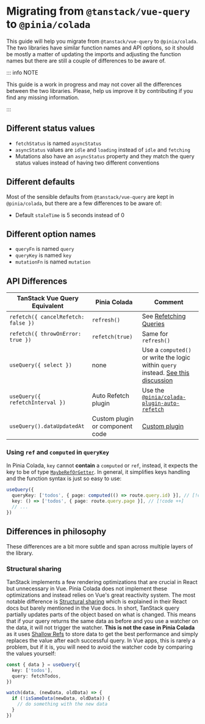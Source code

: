 # Migrating from `@tanstack/vue-query` to `@pinia/colada`

This guide will help you migrate from `@tanstack/vue-query` to `@pinia/colada`. The two libraries have similar function names and API options, so it should be mostly a matter of updating the imports and adjusting the function names but there are still a couple of differences to be aware of.

::: info NOTE

This guide is a work in progress and may not cover all the differences between the two libraries. Please, help us improve it by contributing if you find any missing information.

:::

## Different status values

- `fetchStatus` is named `asyncStatus`
- `asyncStatus` values are `idle` and `loading` instead of `idle` and `fetching`
- Mutations also have an `asyncStatus` property and they match the query status values instead of having two different conventions

## Different defaults

Most of the sensible defaults from `@tanstack/vue-query` are kept in `@pinia/colada`, but there are a few differences to be aware of:

- Default `staleTime` is 5 seconds instead of 0

## Different option names

- `queryFn` is named `query`
- `queryKey` is named `key`
- `mutationFn` is named `mutation`

## API Differences

| TanStack Vue Query Equivalent       | Pinia Colada                    | Comment                                                                                                                                                               |
| ----------------------------------- | ------------------------------- | --------------------------------------------------------------------------------------------------------------------------------------------------------------------- |
| `refetch({ cancelRefetch: false })` | `refresh()`                     | See [Refetching Queries](../guide/queries.md#Refetching-Queries)                                                                                                      |
| `refetch({ throwOnError: true })`   | `refetch(true)`                 | Same for `refresh()`                                                                                                                                                  |
| `useQuery({ select })`              | none                            | Use a `computed()` or write the logic within `query` instead. [See this discussion](https://github.com/posva/pinia-colada/discussions/113#discussioncomment-11311927) |
| `useQuery({ refetchInterval })`     | Auto Refetch plugin             | Use the [`@pinia/colada-plugin-auto-refetch`](https://github.com/posva/pinia-colada/tree/main/plugins/auto-refetch)                                                   |
| `useQuery().dataUpdatedAt`          | Custom plugin or component code | [Custom plugin](../advanced/plugins.md#Adding-a-dataUpdatedAt-property-to-queries)                                                                                    |

### Using `ref` and `computed` in `queryKey`

In Pinia Colada, `key` cannot **contain** a `computed` or `ref`, instead, it expects the key to be of type [`MaybeRefOrGetter`](https://vuejs.org/api/utility-types.html#maybereforgetter). In general, it simplifies keys handling and the function syntax is just so easy to use:

```ts
useQuery({
  queryKey: ['todos', { page: computed(() => route.query.id) }], // [!code --]
  key: () => ['todos', { page: route.query.page }], // [!code ++]
  // ...
})
```

## Differences in philosophy

These differences are a bit more subtle and span across multiple layers of the library.

### Structural sharing

TanStack implements a few rendering optimizations that are crucial in React but unnecessary in Vue. Pinia Colada does not implement these optimizations and instead relies on Vue's great reactivity system. The most notable difference is [Structural sharing](https://tanstack.com/query/latest/docs/framework/react/guides/render-optimizations#structural-sharing) which is explained in their React docs but barely mentioned in the Vue docs. In short, TanStack query partially updates parts of the object based on what is changed. This means that if your query returns the same data as before and you use a watcher on the data, it will not trigger the watcher. **This is not the case in Pinia Colada** as it uses [Shallow Refs](https://vuejs.org/api/reactivity-advanced.html#shallowref) to store data to get the best performance and simply replaces the value after each successful query. In Vue apps, this is rarely a problem, but if it is, you will need to avoid the watcher code by comparing the values yourself:

```ts
const { data } = useQuery({
  key: ['todos'],
  query: fetchTodos,
})

watch(data, (newData, oldData) => {
  if (!isSameData(newData, oldData)) {
    // do something with the new data
  }
})
```
